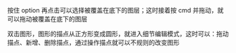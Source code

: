 
按住 option 再点击可以选择被覆盖在底下的图层；这时接着按 cmd 并拖动，就可以拖动被覆盖在底下的图层


双击图形，图形的描点从正方形变成圆形，就进入细节编辑模式，这时可以：拖动描点、新增、删除描点，通过操作描点就可以不规则的改变图形



